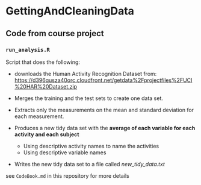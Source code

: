 # GettingAndCleaningData

## Code from course project

### `run_analysis.R`

Script that does the following:

* downloads the Human Activity Recognition Dataset from: https://d396qusza40orc.cloudfront.net/getdata%2Fprojectfiles%2FUCI%20HAR%20Dataset.zip

* Merges the training and the test sets to create one data set.

* Extracts only the measurements on the mean and standard deviation for each measurement. 
    
* Produces a new tidy data set with the **average of each variable for each activity and each subject**
  * Using descriptive activity names to name the activities
  * Using descriptive variable names

* Writes the new tidy data set to a file called *new_tidy_data.txt*

see `CodeBook.md` in this repository for more details   